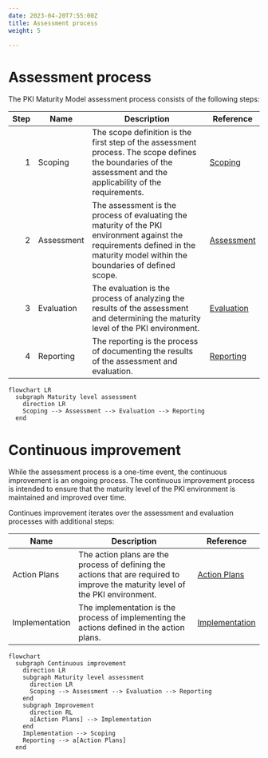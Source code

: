 ```yaml
---
date: 2023-04-20T7:55:00Z
title: Assessment process
weight: 5

---
```


# Assessment process

The PKI Maturity Model assessment process consists of the following steps:

| Step | Name       | Description                                                                                                                                                                    | Reference                   |
|-----:|------------|--------------------------------------------------------------------------------------------------------------------------------------------------------------------------------|-----------------------------|
|    1 | Scoping    | The scope definition is the first step of the assessment process. The scope defines the boundaries of the assessment and the applicability of the requirements.                | [Scoping](./scoping/)       |
|    2 | Assessment | The assessment is the process of evaluating the maturity of the PKI environment against the requirements defined in the maturity model within the boundaries of defined scope. | [Assessment](./assessment/) |
|    3 | Evaluation | The evaluation is the process of analyzing the results of the assessment and determining the maturity level of the PKI environment.                                            | [Evaluation](./evaluation/) |
|    4 | Reporting  | The reporting is the process of documenting the results of the assessment and evaluation.                                                                                      | [Reporting](./reporting/)   |

```mermaid
flowchart LR
  subgraph Maturity level assessment
    direction LR
    Scoping --> Assessment --> Evaluation --> Reporting
  end
```

# Continuous improvement

While the assessment process is a one-time event, the continuous improvement is an ongoing process. The continuous improvement process is intended to ensure that the maturity level of the PKI environment is maintained and improved over time.

Continues improvement iterates over the assessment and evaluation processes with additional steps:

| Name           | Description                                                                                                                      | Reference                           |
| -------------- | -------------------------------------------------------------------------------------------------------------------------------- |-------------------------------------|
| Action Plans   | The action plans are the process of defining the actions that are required to improve the maturity level of the PKI environment. | [Action Plans](./action-plans/)     |
| Implementation | The implementation is the process of implementing the actions defined in the action plans.                                       | [Implementation](/.implementation/) |

```mermaid
flowchart
  subgraph Continuous improvement
    direction LR
    subgraph Maturity level assessment
      direction LR
      Scoping --> Assessment --> Evaluation --> Reporting
    end
    subgraph Improvement
      direction RL
      a[Action Plans] --> Implementation
    end
    Implementation --> Scoping
    Reporting --> a[Action Plans]
  end
```
